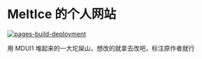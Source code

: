 # MeltIce 的个人网站

[![pages-build-deployment](https://github.com/Meltide/meltide.github.io/actions/workflows/pages/pages-build-deployment/badge.svg)](https://github.com/Meltide/meltide.github.io/actions/workflows/pages/pages-build-deployment)

用 MDUI1 堆起来的一大坨屎山，想改的就拿去改吧，标注原作者就行
